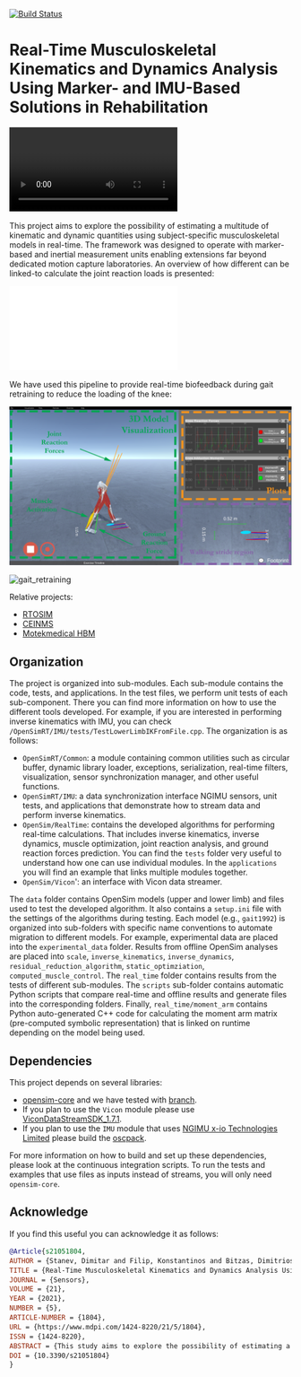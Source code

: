 [![Build Status](https://travis-ci.com/mitkof6/OpenSimRT.svg?token=6jXyQbpyyXVTJGTxHvxD&branch=master)](https://travis-ci.com/mitkof6/OpenSimRT)

# Real-Time Musculoskeletal Kinematics and Dynamics Analysis Using Marker- and IMU-Based Solutions in Rehabilitation

![Demo video](https://mitkof6.gitlab.io/personal-site/publications/sensors2021/real_time_framework_video.mp4)

This project aims to explore the possibility of estimating a multitude of
kinematic and dynamic quantities using subject-specific musculoskeletal models
in real-time. The framework was designed to operate with marker-based and
inertial measurement units enabling extensions far beyond dedicated motion
capture laboratories. An overview of how different can be linked-to calculate
the joint reaction loads is presented:

![pipeline](./doc/figures/real_time_pipeline.pdf)

We have used this pipeline to provide real-time biofeedback during gait
retraining to reduce the loading of the knee:

![visualization_front_end](./doc/figures/visualization_front_end.png)

![gait_retraining](./doc/gait_retraining_session.png)

Relative projects:

- [RTOSIM](https://github.com/RealTimeBiomechanics/rtosim)
- [CEINMS](https://simtk.org/projects/ceinms/)
- [Motekmedical HBM](https://www.motekmedical.com/software/hbm/)

## Organization

The project is organized into sub-modules. Each sub-module contains the code,
tests, and applications. In the test files, we perform unit tests of each
sub-component. There you can find more information on how to use the different
tools developed. For example, if you are interested in performing inverse
kinematics with IMU, you can check
`/OpenSimRT/IMU/tests/TestLowerLimbIKFromFile.cpp`. The organization is as
follows:

- `OpenSimRT/Common`: a module containing common utilities such as circular
  buffer, dynamic library loader, exceptions, serialization, real-time filters,
  visualization, sensor synchronization manager, and other useful functions.
- `OpenSimRT/IMU`: a data synchronization interface NGIMU sensors, unit tests,
  and applications that demonstrate how to stream data and perform inverse
  kinematics.
- `OpenSim/RealTime`: contains the developed algorithms for performing real-time
  calculations. That includes inverse kinematics, inverse dynamics, muscle
  optimization, joint reaction analysis, and ground reaction forces
  prediction. You can find the `tests` folder very useful to understand how one
  can use individual modules. In the `applications` you will find an example that
  links multiple modules together.
- `OpenSim/Vicon`': an interface with Vicon data streamer.


The `data` folder contains OpenSim models (upper and lower limb) and files used
to test the developed algorithm. It also contains a `setup.ini` file with the
settings of the algorithms during testing. Each model (e.g., `gait1992`) is
organized into sub-folders with specific name conventions to automate migration
to different models. For example, experimental data are placed into the
`experimental_data` folder. Results from offline OpenSim analyses are placed
into `scale`, `inverse_kinematics`, `inverse_dynamics`,
`residual_reduction_algorithm`, `static_optimziation`,
`computed_muscle_control`. The `real_time` folder contains results from the
tests of different sub-modules. The `scripts` sub-folder contains automatic
Python scripts that compare real-time and offline results and generate files
into the corresponding folders. Finally, `real_time/moment_arm` contains Python
auto-generated C++ code for calculating the moment arm matrix (pre-computed
symbolic representation) that is linked on runtime depending on the model being
used.

## Dependencies

This project depends on several libraries:

- [opensim-core](https://github.com/opensim-org/opensim-core) and we have
  tested with [branch](https://github.com/mitkof6/opensim-core/tree/bindings_timestepper).
- If you plan to use the `Vicon` module please use
  [ViconDataStreamSDK_1.7.1](https://www.vicon.com/software/datastream-sdk/?section=downloads).
- If you plan to use the `IMU` module that uses [NGIMU x-io Technologies
   Limited](https://x-io.co.uk/ngimu/) please build the
   [oscpack](https://github.com/mitkof6/oscpack).

For more information on how to build and set up these dependencies, please look
at the continuous integration scripts. To run the tests and examples that use
files as inputs instead of streams, you will only need `opensim-core`.

## Acknowledge

If you find this useful you can acknowledge it as follows:

```bibtex
@Article{s21051804,
AUTHOR = {Stanev, Dimitar and Filip, Konstantinos and Bitzas, Dimitrios and Zouras, Sokratis and Giarmatzis, Georgios and Tsaopoulos, Dimitrios and Moustakas, Konstantinos},
TITLE = {Real-Time Musculoskeletal Kinematics and Dynamics Analysis Using Marker- and IMU-Based Solutions in Rehabilitation},
JOURNAL = {Sensors},
VOLUME = {21},
YEAR = {2021},
NUMBER = {5},
ARTICLE-NUMBER = {1804},
URL = {https://www.mdpi.com/1424-8220/21/5/1804},
ISSN = {1424-8220},
ABSTRACT = {This study aims to explore the possibility of estimating a multitude of kinematic and dynamic quantities using subject-specific musculoskeletal models in real-time. The framework was designed to operate with marker-based and inertial measurement units enabling extensions far beyond dedicated motion capture laboratories. We present the technical details for calculating the kinematics, generalized forces, muscle forces, joint reaction loads, and predicting ground reaction wrenches during walking. Emphasis was given to reduce computational latency while maintaining accuracy as compared to the offline counterpart. Notably, we highlight the influence of adequate filtering and differentiation under noisy conditions and its importance for consequent dynamic calculations. Real-time estimates of the joint moments, muscle forces, and reaction loads closely resemble OpenSim’s offline analyses. Model-based estimation of ground reaction wrenches demonstrates that even a small error can negatively affect other estimated quantities. An application of the developed system is demonstrated in the context of rehabilitation and gait retraining. We expect that such a system will find numerous applications in laboratory settings and outdoor conditions with the advent of predicting or sensing environment interactions. Therefore, we hope that this open-source framework will be a significant milestone for solving this grand challenge.},
DOI = {10.3390/s21051804}
}
```
